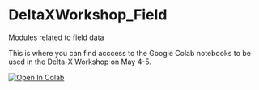 # DeltaXWorkshop_Field
Modules related to field data


This is where you can find acccess to the Google Colab notebooks to be used in the Delta-X Workshop on May 4-5.


[![Open In Colab](https://colab.research.google.com/assets/colab-badge.svg)](https://colab.research.google.com/drive/1_bwlliVHSfZY19fNrBXOhZ_FBJaDnLOp)
